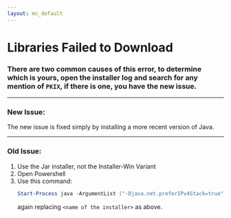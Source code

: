 ```yaml
---
layout: mc_default
---
```

# Libraries Failed to Download
### There are two common causes of this error, to determine which is yours, open the installer log and search for any mention of ``PKIX``, if there is one, you have the new issue.
---
### New Issue:
The new issue is fixed simply by installing a more recent version of Java.

---
### Old Issue:
1. Use the Jar installer, not the Installer-Win Variant
2. Open Powershell
3. Use this command:
    ```powershell
    Start-Process java -ArgumentList ("-Djava.net.preferIPv4Stack=true","-jar","<name of the installer>") -NoNewWindow
    ```
    again replacing `<name of the installer>` as above.
